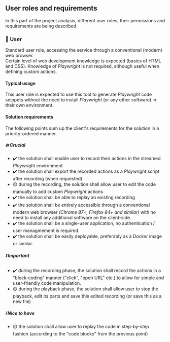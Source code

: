 ## User roles and requirements
In this part of the project analysis, different user roles, their permissions and requirements are being described.
### 👤 User
Standard user role, accessing the service through a conventional (modern) web browser. \
Certain level of web development knowledge is expected (basics of HTML and CSS). Knowledge of *Playwright* is not required, although useful when defining custom actions.

#### Typical usage
This user role is expected to use this tool to generate *Playwright* code snippets without the need to install *Playwright* (or any other software) in their own environment.

#### Solution requirements
The following points sum up the client's requirements for the solution in a priority-ordered manner.

##### 🔥 Crucial
- ✔️ the solution shall enable user to record their actions in the streamed *Playwright* environment
- ✔️ the solution shall export the recorded actions as a *Playwright* script after recording (when requested) 
- 🟡 during the recording, the solution shall allow user to edit the code manually to add custom *Playwright* actions
- ✔️ the solution shall be able to replay an existing recording
- ✔️ the solution shall be entirely accessible through a conventional modern web browser *(Chrome 87+, Firefox 84+ and similar)* with no need to install any additional software on the client-side.
- ✔️ the solution shall be a single-user application, no authentication / user managmement is required.
- ✔️ the solution shall be easily deployable, preferably as a *Docker* image or similar.

##### ❗ Important
- ✔️ during the recording phase, the solution shall record the actions in a "block-coding" manner ("click", "open URL" etc.) to allow for simple and user-friendly code manipulation.
- 🟡 during the playback phase, the solution shall allow user to stop the playback, edit its parts and save this edited recording (or save this as a new file)

##### ❕ Nice to have
- 🟡 the solution shall allow user to replay the code in step-by-step fashion (according to the "code blocks" from the previous point)
